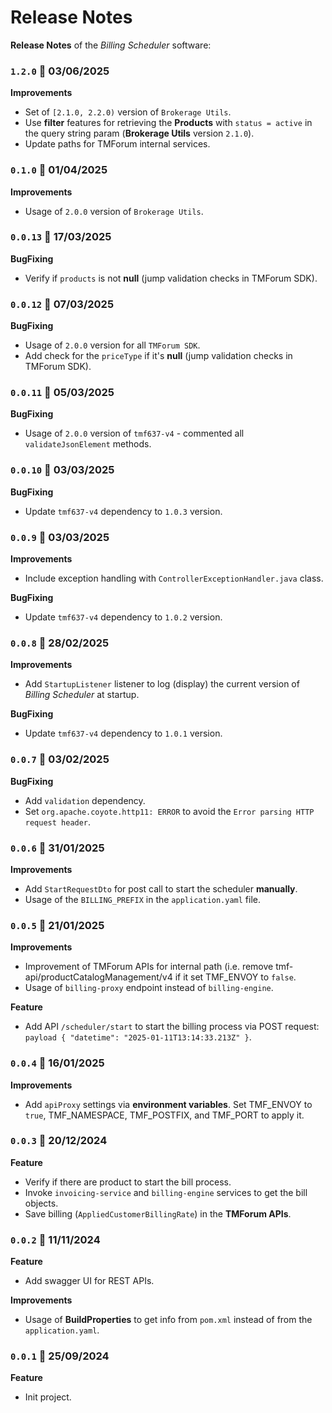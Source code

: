 # Release Notes

**Release Notes** of the *Billing Scheduler* software:

### <code>1.2.0</code> :calendar: 03/06/2025
**Improvements**
* Set of `[2.1.0, 2.2.0)` version of `Brokerage Utils`.
* Use **filter** features for retrieving the **Products** with `status = active` in the query string param (**Brokerage Utils** version `2.1.0`).
* Update paths for TMForum internal services.


### <code>0.1.0</code> :calendar: 01/04/2025
**Improvements**
* Usage of `2.0.0` version of `Brokerage Utils`.


### <code>0.0.13</code> :calendar: 17/03/2025
**BugFixing**
* Verify if `products` is not **null** (jump validation checks in TMForum SDK).


### <code>0.0.12</code> :calendar: 07/03/2025
**BugFixing**
* Usage of `2.0.0` version for all `TMForum SDK`.
* Add check for the `priceType` if it's **null** (jump validation checks in TMForum SDK).


### <code>0.0.11</code> :calendar: 05/03/2025
**BugFixing**
* Usage of `2.0.0` version of `tmf637-v4` - commented all `validateJsonElement` methods.


### <code>0.0.10</code> :calendar: 03/03/2025
**BugFixing**
* Update `tmf637-v4` dependency to `1.0.3` version.


### <code>0.0.9</code> :calendar: 03/03/2025
**Improvements**
* Include exception handling with `ControllerExceptionHandler.java` class.

**BugFixing**
* Update `tmf637-v4` dependency to `1.0.2` version.


### <code>0.0.8</code> :calendar: 28/02/2025
**Improvements**
* Add `StartupListener` listener to log (display) the current version of *Billing Scheduler* at startup.

**BugFixing**
* Update `tmf637-v4` dependency to `1.0.1` version.


### <code>0.0.7</code> :calendar: 03/02/2025
**BugFixing**
* Add `validation` dependency.
* Set `org.apache.coyote.http11: ERROR` to avoid the `Error parsing HTTP request header`.


### <code>0.0.6</code> :calendar: 31/01/2025
**Improvements**
* Add `StartRequestDto` for post call to start the scheduler **manually**.
* Usage of the `BILLING_PREFIX` in the `application.yaml` file.


### <code>0.0.5</code> :calendar: 21/01/2025
**Improvements**
* Improvement of TMForum APIs for internal path (i.e. remove tmf-api/productCatalogManagement/v4 if it set TMF_ENVOY to `false`.
* Usage of `billing-proxy` endpoint instead of `billing-engine`.

**Feature**
* Add API `/scheduler/start` to start the billing process via POST request: `payload { "datetime": "2025-01-11T13:14:33.213Z" }`.
 

### <code>0.0.4</code> :calendar: 16/01/2025
**Improvements**
* Add `apiProxy` settings via **environment variables**. Set TMF_ENVOY to `true`, TMF_NAMESPACE, TMF_POSTFIX, and TMF_PORT to apply it.
 

### <code>0.0.3</code> :calendar: 20/12/2024
**Feature**
* Verify if there are product to start the bill process.
* Invoke `invoicing-service` and `billing-engine` services to get the bill objects.
* Save billing (`AppliedCustomerBillingRate`) in the **TMForum APIs**. 


### <code>0.0.2</code> :calendar: 11/11/2024
**Feature**
* Add swagger UI for REST APIs.

**Improvements**
* Usage of **BuildProperties** to get info from `pom.xml` instead of from the `application.yaml`.


### <code>0.0.1</code> :calendar: 25/09/2024
**Feature**
* Init project.
